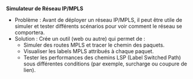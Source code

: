 **Simulateur de Réseau IP/MPLS**

- Problème : Avant de déployer un réseau IP/MPLS, il peut être utile de simuler et tester différents scénarios pour voir comment le réseau se comportera.
- Solution : Crée un outil (web ou autre) qui permet de :
    - Simuler des routes MPLS et tracer le chemin des paquets.
    - Visualiser les labels MPLS attribués à chaque paquet.
    - Tester les performances des chemins LSP (Label Switched Path) sous différentes conditions (par exemple, surcharge ou coupure de lien).
